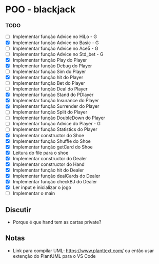 # POO - blackjack

### TODO

- [ ] Implementar função Advice no HiLo - G
- [x] Implementar função Advice no Basic - G
- [ ] Implementar função Advice no Ace5 - G
- [ ] Implementar função Advice no Std_bet - G
- [x] Implementar função Play do Player
- [x] Implementar função Debug do Player
- [ ] Implementar função Sim do Player
- [x] Implementar função hit do Player
- [ ] Implementar função Bet do Player
- [ ] Implementar função Deal do Player
- [x] Implementar função Stand do PDlayer
- [x] Implementar função Insurance do Player
- [x] Implementar função Surrender do Player
- [ ] Implementar função Split do Player
- [ ] Implementar função DoubleDown do Player
- [ ] Implementar função Advice do Player - G
- [ ] Implementar função Statistics do Player
- [x] Implementar constructor do Shoe
- [x] Implementar função Shuffle do Shoe
- [x] Implementar função getCard do Shoe
- [x] Leitura do file para o shoe
- [x] Implementar constructor do Dealer
- [x] Implementar constructor do Hand
- [x] Implementar função hit do Dealer
- [x] Implementar função dealCards do Dealer
- [x] Implementar função checkBJ do Dealer
- [x] Ler input e inicializar o jogo
- [ ] Implementar o main

## Discutir

- Porque é que hand tem as cartas private?

## Notas

- Link para compilar UML: https://www.planttext.com/ ou então usar extenção do PlantUML para o VS Code
